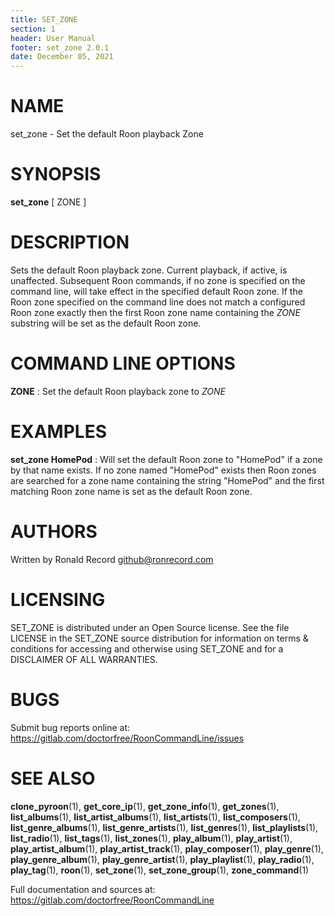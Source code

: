 ```yaml
---
title: SET_ZONE
section: 1
header: User Manual
footer: set_zone 2.0.1
date: December 05, 2021
---
```

# NAME
set_zone - Set the default Roon playback Zone

# SYNOPSIS
**set_zone** [ ZONE ]

# DESCRIPTION
Sets the default Roon playback zone. Current playback, if active, is unaffected. Subsequent Roon commands, if no zone is specified on the command line, will take effect in the specified default Roon zone. If the Roon zone specified on the command line does not match a configured Roon zone exactly then the first Roon zone name containing the *ZONE* substring will be set as the default Roon zone.

# COMMAND LINE OPTIONS
**ZONE**
: Set the default Roon playback zone to *ZONE*

# EXAMPLES
**set_zone HomePod**
: Will set the default Roon zone to "HomePod" if a zone by that name exists. If no zone named "HomePod" exists then Roon zones are searched for a zone name containing the string "HomePod" and the first matching Roon zone name is set as the default Roon zone.

# AUTHORS
Written by Ronald Record github@ronrecord.com

# LICENSING
SET_ZONE is distributed under an Open Source license.
See the file LICENSE in the SET_ZONE source distribution
for information on terms &amp; conditions for accessing and
otherwise using SET_ZONE and for a DISCLAIMER OF ALL WARRANTIES.

# BUGS
Submit bug reports online at: https://gitlab.com/doctorfree/RoonCommandLine/issues

# SEE ALSO
**clone_pyroon**(1), **get_core_ip**(1), **get_zone_info**(1), **get_zones**(1), **list_albums**(1), **list_artist_albums**(1), **list_artists**(1), **list_composers**(1), **list_genre_albums**(1), **list_genre_artists**(1), **list_genres**(1), **list_playlists**(1), **list_radio**(1), **list_tags**(1), **list_zones**(1), **play_album**(1), **play_artist**(1), **play_artist_album**(1), **play_artist_track**(1), **play_composer**(1), **play_genre**(1), **play_genre_album**(1), **play_genre_artist**(1), **play_playlist**(1), **play_radio**(1), **play_tag**(1), **roon**(1), **set_zone**(1), **set_zone_group**(1), **zone_command**(1)

Full documentation and sources at: https://gitlab.com/doctorfree/RoonCommandLine

